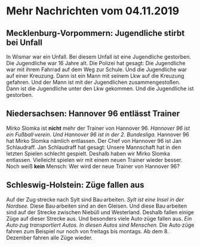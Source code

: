 # Mehr Nachrichten vom 04.11.2019


## Mecklenburg-Vorpommern:  Jugendliche stirbt bei Unfall
In Wismar war ein Unfall. Bei diesem Unfall ist eine Jugendliche gestorben. Die Jugendliche war 16 Jahre alt. Die Polizei hat gesagt: Die Jugendliche war mit ihrem Fahrrad auf dem Weg zur Schule. Und die Jugendliche war auf einer Kreuzung. Dann ist ein Mann mit seinem Lkw auf die Kreuzung gefahren. Und der Mann ist mit der Jugendlichen zusammengestoßen. Dann ist die Jugendliche unter den Lkw gekommen. Und die Jugendliche ist gestorben. 

## Niedersachsen: Hannover 96 entlässt Trainer
Mirko Slomka ist **nicht** mehr der Trainer von Hannover 96.  *Hannover 96 ist ein Fußball·verein.*   *Und Hannover 96 ist in der 2. Bundesliga.*  Hannover 96 hat Mirko Slomka nämlich entlassen. Der Chef von Hannover 96 ist Jan Schlaudraff. Jan Schlaudraff hat gesagt: Unsere Mannschaft hat in den letzten Spielen schlecht gespielt. Deshalb haben wir Mirko Slomka entlassen. Vielleicht spielen wir mit einem neuen Trainer wieder besser. Noch weiß **kein** Mensch: Wer wird der neue Trainer von Hannover 96? 

## Schleswig-Holstein: Züge fallen aus
Auf der Zug·strecke nach Sylt sind Bau·arbeiten.  *Sylt ist eine Insel in der Nordsee.*  Diese Bau·arbeiten sind an den Gleisen. Und diese Bau·arbeiten sind auf der Strecke zwischen Niebüll und Westerland. Deshalb fallen einige Züge auf dieser Strecke aus. Und besonders viele Auto·züge fallen aus.  *Ein Auto·zug transportiert Autos.*   *In diesen Autos sind Menschen.*  Die Auto·züge fahren zum Beispiel nur noch von freitags bis montags. Ab dem 8. Dezember fahren alle Züge wieder. 
